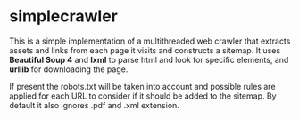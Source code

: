 # simplecrawler

This is a simple implementation of a multithreaded web crawler that extracts assets and links from each page it visits and constructs a sitemap.
It uses **Beautiful Soup 4** and **lxml** to parse html and look for specific elements, and **urllib** for downloading the page.

If present the robots.txt will be taken into account and possible rules are applied for each URL to consider if it should be added to the sitemap.
By default it also ignores .pdf and .xml extension.
